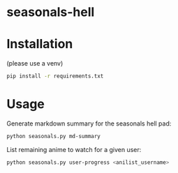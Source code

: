 # seasonals-hell

# Installation

(please use a venv)

```sh
pip install -r requirements.txt
```

# Usage

Generate markdown summary for the seasonals hell pad:
```sh
python seasonals.py md-summary
```

List remaining anime to watch for a given user:
```sh
python seasonals.py user-progress <anilist_username>
```

